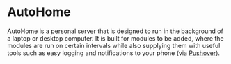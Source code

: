# AutoHome

AutoHome is a personal server that is designed to run in the background of a laptop or desktop computer.
It is built for modules to be added, where the modules are run on certain intervals while also supplying them with useful tools such as easy logging and notifications to your phone (via [Pushover](https://pushover.net/)).